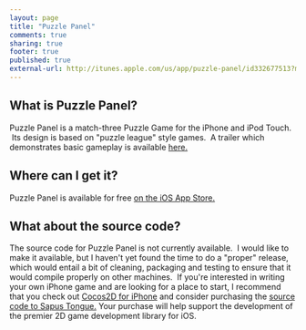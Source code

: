 ```yaml
---
layout: page
title: "Puzzle Panel"
comments: true
sharing: true
footer: true
published: true
external-url: http://itunes.apple.com/us/app/puzzle-panel/id332677513?mt=8
---
```

<h2>What is Puzzle Panel?</h2>
Puzzle Panel is a match-three Puzzle Game for the iPhone and iPod Touch.  Its design is based on "puzzle league" style games.  A trailer which demonstrates basic gameplay is available <a title="Puzzle Panel Trailer" href="http://www.youtube.com/watch?v=obg-I9JnzFU">here.</a>

<h2>Where can I get it?</h2>
Puzzle Panel is available for free <a
href="http://itunes.apple.com/us/app/puzzle-panel/id332677513?mt=8"
title="Puzzle Panel on the iOS App Store">on the iOS App Store.</a>

<h2>What about the source code?</h2>
The source code for Puzzle Panel is not currently available.  I would like to make it available, but I haven't yet found the time to do a "proper" release, which would entail a bit of cleaning, packaging and testing to ensure that it would compile properly on other machines.  If you're interested in writing your own iPhone game and are looking for a place to start, I recommend that you check out <a href="http://www.cocos2d-iphone.org/">Cocos2D for iPhone</a> and consider purchasing the <a href="http://www.sapusmedia.com/sources/">source code to Sapus Tongue.</a> Your purchase will help support the development of the premier 2D game development library for iOS.
